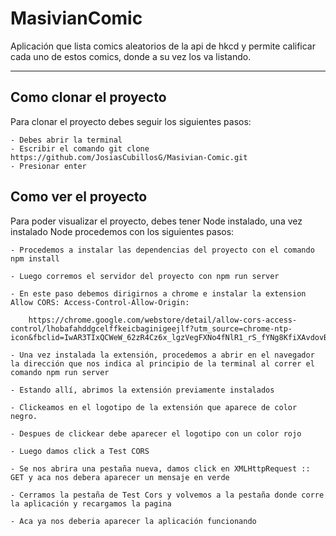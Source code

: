 # MasivianComic

Aplicación que lista comics aleatorios de la api de hkcd y permite calificar cada uno de estos comics, donde a su vez los va listando.

---


## Como clonar el proyecto

Para clonar el proyecto debes seguir los siguientes pasos:

    - Debes abrir la terminal
    - Escribir el comando git clone https://github.com/JosiasCubillosG/Masivian-Comic.git
    - Presionar enter

## Como ver el proyecto

Para poder visualizar el proyecto, debes tener Node instalado, una vez instalado Node procedemos con los siguientes pasos:

    - Procedemos a instalar las dependencias del proyecto con el comando npm install

    - Luego corremos el servidor del proyecto con npm run server

    - En este paso debemos dirigirnos a chrome e instalar la extension Allow CORS: Access-Control-Allow-Origin: 

        https://chrome.google.com/webstore/detail/allow-cors-access-control/lhobafahddgcelffkeicbaginigeejlf?utm_source=chrome-ntp-icon&fbclid=IwAR3TIxQCWeW_62zR4Cz6x_lgzVegFXNo4fNlR1_rS_fYNg8KfiXAvdovB5Qx

    - Una vez instalada la extensión, procedemos a abrir en el navegador la dirección que nos indica al principio de la terminal al correr el comando npm run server 

    - Estando allí, abrimos la extensión previamente instalados
    
    - Clickeamos en el logotipo de la extensión que aparece de color negro.
    
    - Despues de clickear debe aparecer el logotipo con un color rojo
    
    - Luego damos click a Test CORS 

    - Se nos abrira una pestaña nueva, damos click en XMLHttpRequest :: GET y aca nos debera aparecer un mensaje en verde
     
    - Cerramos la pestaña de Test Cors y volvemos a la pestaña donde corre la aplicación y recargamos la pagina

    - Aca ya nos deberia aparecer la aplicación funcionando
